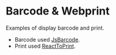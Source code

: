 # Barcode & Webprint

Examples of display barcode and print.

* Barcode used [JsBarcode](https://github.com/lindell/JsBarcode).
* Print used [ReactToPrint](https://github.com/gregnb/react-to-print).